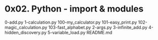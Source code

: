 # 0x02. Python - import & modules

0-add.py
1-calculation.py
100-my_calculator.py
101-easy_print.py
102-magic_calculation.py
103-fast_alphabet.py
2-args.py
3-infinite_add.py
4-hidden_discovery.py
5-variable_load.py
README.md
